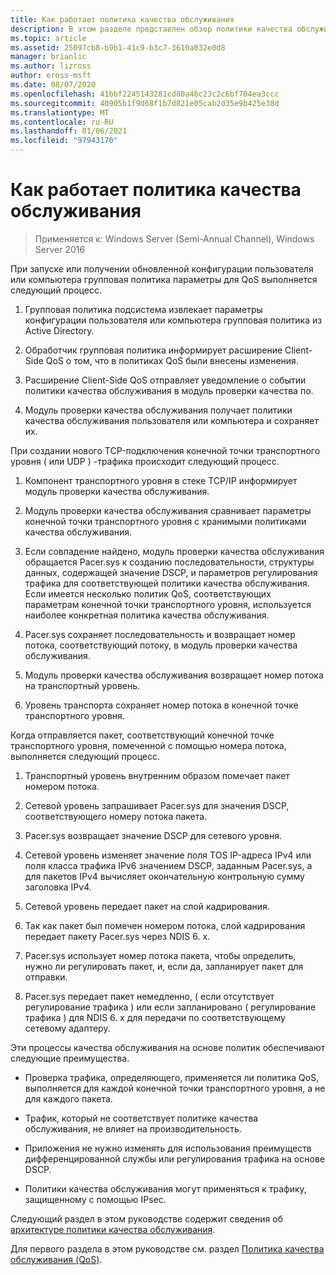 ```yaml
---
title: Как работает политика качества обслуживания
description: В этом разделе представлен обзор политики качества обслуживания (QoS), которая позволяет использовать групповая политика для определения приоритета пропускной способности сетевого трафика для конкретных приложений и служб в Windows Server 2016.
ms.topic: article
ms.assetid: 25097cb8-b9b1-41c9-b3c7-3610a032e0d8
manager: brianlic
ms.author: lizross
author: eross-msft
ms.date: 08/07/2020
ms.openlocfilehash: 41bbf2245143281cd80a46c23c2c6bf704ea3ccc
ms.sourcegitcommit: 40905b1f9d68f1b7d821e05cab2d35e9b425e38d
ms.translationtype: MT
ms.contentlocale: ru-RU
ms.lasthandoff: 01/06/2021
ms.locfileid: "97943170"
---
```

# <a name="how-qos-policy-works"></a>Как работает политика качества обслуживания

>Применяется к: Windows Server (Semi-Annual Channel), Windows Server 2016

При запуске или получении обновленной конфигурации пользователя или компьютера групповая политика параметры для QoS выполняется следующий процесс.

1. Групповая политика подсистема извлекает параметры конфигурации пользователя или компьютера групповая политика из Active Directory.

2. Обработчик групповая политика информирует расширение Client-Side QoS о том, что в политиках QoS были внесены изменения.

3. Расширение Client-Side QoS отправляет уведомление о событии политики качества обслуживания в модуль проверки качества по.

4. Модуль проверки качества обслуживания получает политики качества обслуживания пользователя или компьютера и сохраняет их.

При создании нового TCP-подключения конечной точки транспортного уровня \( или UDP \) -трафика происходит следующий процесс.

1. Компонент транспортного уровня в стеке TCP/IP информирует модуль проверки качества обслуживания.

2. Модуль проверки качества обслуживания сравнивает параметры конечной точки транспортного уровня с хранимыми политиками качества обслуживания.

3. Если совпадение найдено, модуль проверки качества обслуживания обращается Pacer.sys к созданию последовательности, структуры данных, содержащей значение DSCP, и параметров регулирования трафика для соответствующей политики качества обслуживания. Если имеется несколько политик QoS, соответствующих параметрам конечной точки транспортного уровня, используется наиболее конкретная политика качества обслуживания.

4. Pacer.sys сохраняет последовательность и возвращает номер потока, соответствующий потоку, в модуль проверки качества обслуживания.

5. Модуль проверки качества обслуживания возвращает номер потока на транспортный уровень.

6. Уровень транспорта сохраняет номер потока в конечной точке транспортного уровня.

Когда отправляется пакет, соответствующий конечной точке транспортного уровня, помеченной с помощью номера потока, выполняется следующий процесс.

1. Транспортный уровень внутренним образом помечает пакет номером потока.

2. Сетевой уровень запрашивает Pacer.sys для значения DSCP, соответствующего номеру потока пакета.

3. Pacer.sys возвращает значение DSCP для сетевого уровня.

4. Сетевой уровень изменяет значение поля TOS IP-адреса IPv4 или поля класса трафика IPv6 значением DSCP, заданным Pacer.sys, а для пакетов IPv4 вычисляет окончательную контрольную сумму заголовка IPv4.

5. Сетевой уровень передает пакет на слой кадрирования.

6. Так как пакет был помечен номером потока, слой кадрирования передает пакету Pacer.sys через NDIS 6. x.

7. Pacer.sys использует номер потока пакета, чтобы определить, нужно ли регулировать пакет, и, если да, запланирует пакет для отправки.

8. Pacer.sys передает пакет немедленно, \( если отсутствует регулирование трафика \) или если запланировано \( регулирование трафика \) для NDIS 6. x для передачи по соответствующему сетевому адаптеру.

Эти процессы качества обслуживания на основе политик обеспечивают следующие преимущества.

- Проверка трафика, определяющего, применяется ли политика QoS, выполняется для каждой конечной точки транспортного уровня, а не для каждого пакета.

- Трафик, который не соответствует политике качества обслуживания, не влияет на производительность.

- Приложения не нужно изменять для использования преимуществ дифференцированной службы или регулирования трафика на основе DSCP.

- Политики качества обслуживания могут применяться к трафику, защищенному с помощью IPsec.

Следующий раздел в этом руководстве содержит сведения об [архитектуре политики качества обслуживания](qos-policy-architecture.md).

Для первого раздела в этом руководстве см. раздел [Политика качества обслуживания (QoS)](qos-policy-top.md).
